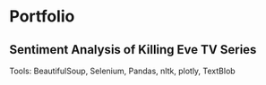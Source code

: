 # Portfolio

## Sentiment Analysis of Killing Eve TV Series
Tools: BeautifulSoup, Selenium, Pandas, nltk, plotly, TextBlob



